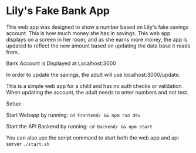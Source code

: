 # Lily's Fake Bank App

This web app was designed to show a number based on Lily's fake savings account. This is how much money she has in savings. This web app displays on a screen in her room, and as she earns more money, the app is updated to reflect the new amount based on updating the data base it reads from.

Bank Account is Displayed at
Localhost:3000

In order to update the savings, the adult will use localhost:3000/update.

This is a simple web app for a child and has no auth checks or validation. When updating the account, the adult needs to enter numbers and not text.

Setup:

Start Webapp by running:
`cd Frontend/ && npm run dev`

Start the API Backend by running:
`cd Backend/ && npm start`

You can also use the script command to start both the web app and api server
`./start.sh`
